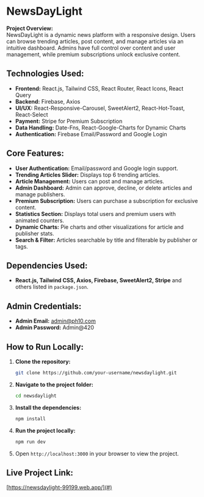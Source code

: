 
# NewsDayLight

**Project Overview:**  
NewsDayLight is a dynamic news platform with a responsive design. Users can browse trending articles, post content, and manage articles via an intuitive dashboard. Admins have full control over content and user management, while premium subscriptions unlock exclusive content.


## Technologies Used:
- **Frontend:** React.js, Tailwind CSS, React Router, React Icons, React Query  
- **Backend:** Firebase, Axios  
- **UI/UX:** React-Responsive-Carousel, SweetAlert2, React-Hot-Toast, React-Select  
- **Payment:** Stripe for Premium Subscription  
- **Data Handling:** Date-Fns, React-Google-Charts for Dynamic Charts  
- **Authentication:** Firebase Email/Password and Google Login  

## Core Features:
- **User Authentication:** Email/password and Google login support.  
- **Trending Articles Slider:** Displays top 6 trending articles.  
- **Article Management:** Users can post and manage articles.  
- **Admin Dashboard:** Admin can approve, decline, or delete articles and manage publishers.  
- **Premium Subscription:** Users can purchase a subscription for exclusive content.  
- **Statistics Section:** Displays total users and premium users with animated counters.  
- **Dynamic Charts:** Pie charts and other visualizations for article and publisher stats.  
- **Search & Filter:** Articles searchable by title and filterable by publisher or tags.  

## Dependencies Used:
- **React.js, Tailwind CSS, Axios, Firebase, SweetAlert2, Stripe** and others listed in `package.json`.

## Admin Credentials:
- **Admin Email:** admin@ph10.com  
- **Admin Password:** Admin@420  

## How to Run Locally:

1. **Clone the repository:**
   ```bash
   git clone https://github.com/your-username/newsdaylight.git
   ```
2. **Navigate to the project folder:**
   ```bash
   cd newsdaylight
   ```
3. **Install the dependencies:**
   ```bash
   npm install
   ```
4. **Run the project locally:**
   ```bash
   npm run dev
   ```
5. Open `http://localhost:3000` in your browser to view the project.

## Live Project Link:
[https://newsdaylight-99199.web.app/](#)

